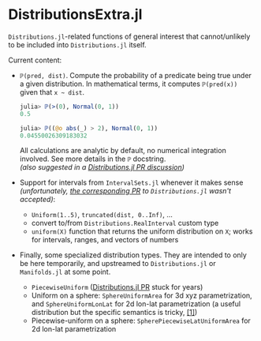 # DistributionsExtra.jl

`Distributions.jl`-related functions of general interest that cannot/unlikely to be included into `Distributions.jl` itself.

Current content:
- `ℙ(pred, dist)`. Compute the probability of a predicate being true under a given distribution. In mathematical terms, it computes `ℙ(pred(x))` given that `x ~ dist`.
    ```julia
    julia> ℙ(>(0), Normal(0, 1))
    0.5

    julia> ℙ((@o abs(_) > 2), Normal(0, 1))
    0.04550026309183032
    ```
    All calculations are analytic by default, no numerical integration involved. See more details in the `ℙ` docstring.\
    *(also suggested in a [Distributions.jl PR discussion](https://github.com/JuliaStats/Distributions.jl/pull/1809#issuecomment-1882676664))*

- Support for intervals from `IntervalSets.jl` whenever it makes sense *(unfortunately, [the corresponding PR](https://github.com/JuliaStats/Distributions.jl/pull/1809) to `Distributions.jl` wasn't accepted)*:
    - `Uniform(1..5)`, `truncated(dist, 0..Inf)`, ...
    - convert to/from `Distributions.RealInterval` custom type
    - `uniform(X)` function that returns the uniform distribution on `X`; works for intervals, ranges, and vectors of numbers

- Finally, some specialized distribution types. They are intended to only be here temporarily, and upstreamed to `Distributions.jl` or `Manifolds.jl` at some point.
    - `PiecewiseUniform` ([Distributions.jl PR](https://github.com/JuliaStats/Distributions.jl/pull/1367) stuck for years)
    - Uniform on a sphere: `SphereUniformArea` for 3d xyz parametrization, and `SphereUniformLonLat` for 2d lon-lat parametrization (a useful distribution but the specific semantics is tricky, [[1]](https://github.com/JuliaManifolds/Manifolds.jl/issues/708))
    - Piecewise-uniform on a sphere: `SpherePiecewiseLatUniformArea` for 2d lon-lat parametrization
